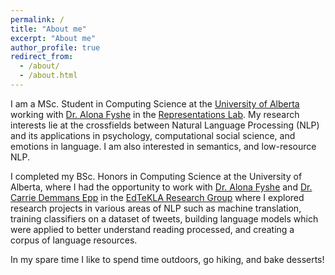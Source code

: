 ```yaml
---
permalink: /
title: "About me"
excerpt: "About me"
author_profile: true
redirect_from: 
  - /about/
  - /about.html
---
```


I am a MSc. Student in Computing Science at the [University of Alberta](https://www.ualberta.ca/index.html) working with [Dr. Alona Fyshe](http://webdocs.cs.ualberta.ca/~alona/) in the [Representations Lab](https://sites.google.com/ualberta.ca/representationslab/home).
My research interests lie at the crossfields between Natural Language Processing (NLP) and its applications in psychology, computational social science, and emotions in language. I am also interested in semantics, and low-resource NLP.

I completed my BSc. Honors in Computing Science at the University of Alberta, where I had the opportunity to work with [Dr. Alona Fyshe](http://webdocs.cs.ualberta.ca/~alona/) and [Dr. Carrie Demmans Epp](http://www.cdemmansepp.com/) in the [EdTeKLA Research Group](https://spaces.facsci.ualberta.ca/edtekla/) where I explored research projects in various areas of NLP such as machine translation, training classifiers on a dataset of tweets, building language models which were applied to better understand reading processed, and creating a corpus of language resources.

In my spare time I like to spend time outdoors, go hiking, and bake desserts! 
